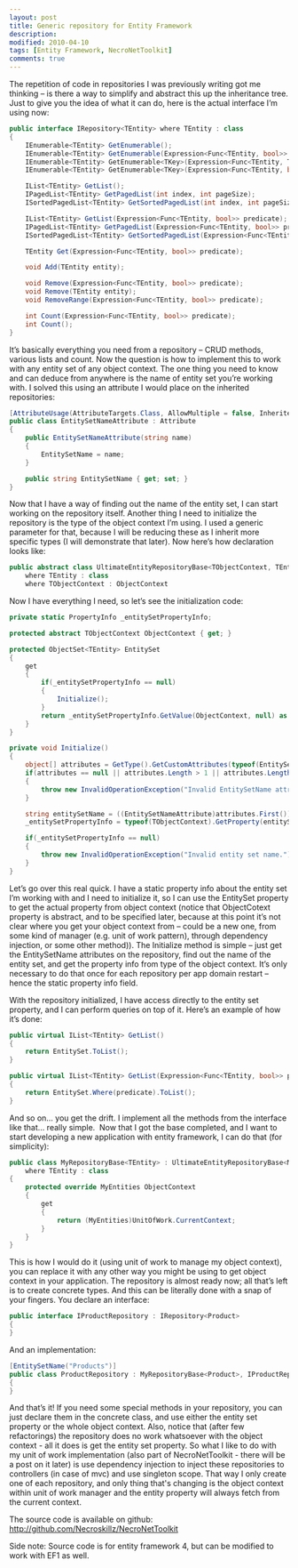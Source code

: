 ```yaml
---
layout: post
title: Generic repository for Entity Framework
description:
modified: 2010-04-10
tags: [Entity Framework, NecroNetToolkit]
comments: true
---
```

The repetition of code in repositories I was previously writing got me
thinking – is there a way to simplify and abstract this up the
inheritance tree. Just to give you the idea of what it can do, here is
the actual interface I’m using now:

```csharp
public interface IRepository<TEntity> where TEntity : class
{
    IEnumerable<TEntity> GetEnumerable();
    IEnumerable<TEntity> GetEnumerable(Expression<Func<TEntity, bool>> predicate);
    IEnumerable<TEntity> GetEnumerable<TKey>(Expression<Func<TEntity, TKey>> keySelector, bool ascending = true);
    IEnumerable<TEntity> GetEnumerable<TKey>(Expression<Func<TEntity, bool>> predicate, Expression<Func<TEntity, TKey>> keySelector, bool ascending = true);

    IList<TEntity> GetList();
    IPagedList<TEntity> GetPagedList(int index, int pageSize);
    ISortedPagedList<TEntity> GetSortedPagedList(int index, int pageSize, string sortKey, string sortDirection);

    IList<TEntity> GetList(Expression<Func<TEntity, bool>> predicate);
    IPagedList<TEntity> GetPagedList(Expression<Func<TEntity, bool>> predicate, int index, int pageSize);
    ISortedPagedList<TEntity> GetSortedPagedList(Expression<Func<TEntity, bool>> predicate, int index, int pageSize, string sortKey, string sortDirection);

    TEntity Get(Expression<Func<TEntity, bool>> predicate);

    void Add(TEntity entity);

    void Remove(Expression<Func<TEntity, bool>> predicate);
    void Remove(TEntity entity);
    void RemoveRange(Expression<Func<TEntity, bool>> predicate);

    int Count(Expression<Func<TEntity, bool>> predicate);
    int Count();
}
```

It’s basically everything you need from a repository – CRUD methods,
various lists and count. Now the question is how to implement this to
work with any entity set of any object context. The one thing you need
to know and can deduce from anywhere is the name of entity set you’re
working with. I solved this using an attribute I would place on the
inherited repositories:

```csharp
[AttributeUsage(AttributeTargets.Class, AllowMultiple = false, Inherited = false)]
public class EntitySetNameAttribute : Attribute
{
    public EntitySetNameAttribute(string name)
    {
        EntitySetName = name;
    }

    public string EntitySetName { get; set; }
}
```

Now that I have a way of finding out the name of the entity set, I can
start working on the repository itself. Another thing I need to
initialize the repository is the type of the object context I’m using. I
used a generic parameter for that, because I will be reducing these as I
inherit more specific types (I will demonstrate that later). Now here’s
how declaration looks like:

```csharp
public abstract class UltimateEntityRepositoryBase<TObjectContext, TEntity> : IRepository<TEntity>
    where TEntity : class
    where TObjectContext : ObjectContext
```

Now I have everything I need, so let’s see the initialization code:

```csharp
private static PropertyInfo _entitySetPropertyInfo;

protected abstract TObjectContext ObjectContext { get; }

protected ObjectSet<TEntity> EntitySet
{
    get
    {
        if(_entitySetPropertyInfo == null)
        {
            Initialize();
        }
        return _entitySetPropertyInfo.GetValue(ObjectContext, null) as ObjectSet<TEntity>;
    }
}

private void Initialize()
{
    object[] attributes = GetType().GetCustomAttributes(typeof(EntitySetNameAttribute), false);
    if(attributes == null || attributes.Length > 1 || attributes.Length == 0)
    {
        throw new InvalidOperationException("Invalid EntitySetName attribute setup.");
    }

    string entitySetName = ((EntitySetNameAttribute)attributes.First()).EntitySetName;
    _entitySetPropertyInfo = typeof(TObjectContext).GetProperty(entitySetName);

    if(_entitySetPropertyInfo == null)
    {
        throw new InvalidOperationException("Invalid entity set name.");
    }
}
```

Let’s go over this real quick. I have a static property info about the
entity set I’m working with and I need to initialize it, so I can use
the EntitySet property to get the actual property from object context
(notice that ObjectCotext property is abstract, and to be specified
later, because at this point it’s not clear where you get your object
context from – could be a new one, from some kind of manager (e.g. unit
of work pattern), through dependency injection, or some other method)).
The Initialize method is simple – just get the EntitySetName attributes
on the repository, find out the name of the entity set, and get the
property info from type of the object context. It’s only necessary to do
that once for each repository per app domain restart – hence the static
property info field.

With the repository initialized, I have access directly to the entity
set property, and I can perform queries on top of it. Here’s an example
of how it’s done:

```csharp
public virtual IList<TEntity> GetList()
{
    return EntitySet.ToList();
}

public virtual IList<TEntity> GetList(Expression<Func<TEntity, bool>> predicate)
{
    return EntitySet.Where(predicate).ToList();
}
```

And so on… you get the drift. I implement all the methods from the
interface like that… really simple.  Now that I got the base completed,
and I want to start developing a new application with entity framework,
I can do that (for simplicity):

```csharp
public class MyRepositoryBase<TEntity> : UltimateEntityRepositoryBase<MyEntities, TEntity>
    where TEntity : class
{
    protected override MyEntities ObjectContext
    {
        get
        {
            return (MyEntities)UnitOfWork.CurrentContext;
        }
    }
}
```

This is how I would do it (using unit of work to manage my object
context), you can replace it with any other way you might be using to
get object context in your application. The repository is almost ready
now; all that’s left is to create concrete types. And this can be
literally done with a snap of your fingers. You declare an interface:

```csharp
public interface IProductRepository : IRepository<Product>
{
}
```

And an implementation:

```csharp
[EntitySetName("Products")]
public class ProductRepository : MyRepositoryBase<Product>, IProductRepository
{
}
```

And that’s it! If you need some special methods in your repository, you
can just declare them in the concrete class, and use either the entity
set property or the whole object context. Also, notice that (after few
refactorings) the repository does no work whatsoever with the object
context - all it does is get the entity set property. So what I like to
do with my unit of work implementation (also part of NecroNetToolkit -
there will be a post on it later) is use dependency injection to inject
these repositories to controllers (in case of mvc) and use singleton
scope. That way I only create one of each repository, and only thing
that's changing is the object context within unit of work manager and
the entity property will always fetch from the current context.

The source code is available on github:
<http://github.com/Necroskillz/NecroNetToolkit>

Side note: Source code is for entity framework 4, but can be modified to
work with EF1 as well.
